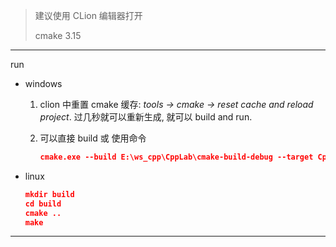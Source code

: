 > 建议使用 CLion 编辑器打开
>
> cmake 3.15

---

run

- windows

  1. clion 中重置 cmake 缓存: *tools -> cmake -> reset cache and reload project*. 过几秒就可以重新生成, 就可以 build and run.

  2. 可以直接 build 或 使用命令

     ```json
     cmake.exe --build E:\ws_cpp\CppLab\cmake-build-debug --target CppLab -- -j 6
     ```

- linux

  ```json
  mkdir build
  cd build
  cmake ..
  make
  ```



---